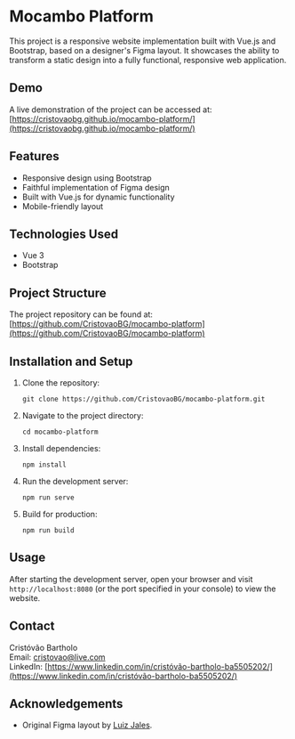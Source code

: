# Mocambo Platform

This project is a responsive website implementation built with Vue.js and Bootstrap, based on a designer's Figma layout. It showcases the ability to transform a static design into a fully functional, responsive web application.

## Demo

A live demonstration of the project can be accessed at:
[https://cristovaobg.github.io/mocambo-platform/](https://cristovaobg.github.io/mocambo-platform/)

## Features

- Responsive design using Bootstrap  
- Faithful implementation of Figma design  
- Built with Vue.js for dynamic functionality  
- Mobile-friendly layout  

## Technologies Used

- Vue 3
- Bootstrap

## Project Structure

The project repository can be found at:
[https://github.com/CristovaoBG/mocambo-platform](https://github.com/CristovaoBG/mocambo-platform)

## Installation and Setup

1. Clone the repository:
   ```
   git clone https://github.com/CristovaoBG/mocambo-platform.git
   ```

2. Navigate to the project directory:
   ```
   cd mocambo-platform
   ```

3. Install dependencies:
   ```
   npm install
   ```

4. Run the development server:
   ```
   npm run serve
   ```

5. Build for production:
   ```
   npm run build
   ```

## Usage

After starting the development server, open your browser and visit `http://localhost:8080` (or the port specified in your console) to view the website.


## Contact

Cristóvão Bartholo  
Email: cristovao@live.com  
LinkedIn: [https://www.linkedin.com/in/cristóvão-bartholo-ba5505202/](https://www.linkedin.com/in/cristóvão-bartholo-ba5505202/)

## Acknowledgements

- Original Figma layout by [Luiz Jales](https://www.linkedin.com/in/luiz-jales/?original_referer=https%3A%2F%2Fwww%2Egoogle%2Ecom%2F&originalSubdomain=br).